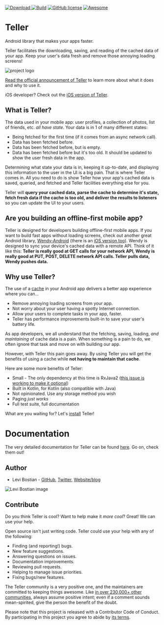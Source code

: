 [![Download](https://api.bintray.com/packages/levibostian/Teller-Android/com.levibostian.teller-android/images/download.svg) ](https://bintray.com/levibostian/Teller-Android/com.levibostian.teller-android/_latestVersion)
[![Build](https://app.bitrise.io/app/4c0b872bdaf76300/status.svg?token=PYpJBThARi6LvucXS2noVw&branch=development)](https://app.bitrise.io/app/4c0b872bdaf76300)
[![GitHub license](https://img.shields.io/github/license/levibostian/Teller-Android.svg)](https://github.com/levibostian/Teller-Android/blob/master/LICENSE)
[![Awesome](https://cdn.rawgit.com/sindresorhus/awesome/d7305f38d29fed78fa85652e3a63e154dd8e8829/media/badge.svg)](https://github.com/JStumpp/awesome-android/blob/master/readme.md#other)

# Teller

Android library that makes your apps faster. 

Teller facilitates the downloading, saving, and reading of the cached data of your app. Keep your user's data fresh and remove those annoying loading screens!

![project logo](misc/logo.jpg)

[Read the official announcement of Teller](https://levibostian.com/blog/manage-cached-data-teller/) to learn more about what it does and why to use it.

iOS developer? Check out the [iOS version of Teller](https://github.com/levibostian/teller-ios).

## What is Teller?

The data used in your mobile app: user profiles, a collection of photos, list of friends, etc. *all have state*. Your data is in 1 of many different states:

* Being fetched for the first time (if it comes from an async network call).
* Data has been fetched before.
* Data has been fetched before, but is empty.
* Data has been fetched before but it's too old. It should be updated to show the user fresh data in the app. 

Determining what state your data is in, keeping it up-to-date, and displaying this information to the user in the UI is a big pain. That is where Teller comes in. All you need to do is show Teller how your app's cached data is saved, queried, and fetched and Teller facilities everything else for you. 

Teller will **query your cached data, parse the cache to determine it's state, fetch fresh data if the cache is too old, and deliver the results to listeners** so you can update the UI to your users.

## Are you building an offline-first mobile app?

Teller is designed for developers building offline-first mobile apps. If you want to build fast apps without loading screens, check out another great Android library, [Wendy-Android](https://github.com/levibostian/wendy-android) (there is an [iOS version too](https://github.com/levibostian/wendy-ios)). Wendy is designed to sync your device's cached data with a remote API. Think of it like this: **Teller is really good at GET calls for your network API, Wendy is really good at PUT, POST, DELETE network API calls. Teller pulls data, Wendy pushes data.**

## Why use Teller?

The use of a [cache](https://en.wikipedia.org/wiki/Cache_(computing)) in your Android app delivers a better app experience where you can...

* Remove annoying loading screens from your app. 
* Not worry about your user having a spotty Internet connection. 
* Allow your users to complete tasks in your app, faster. 
* Teller has performance improvements built-in to save your user's battery life. 

As app developers, we all understand that the fetching, saving, loading, *and maintaining* of cache data is a pain. When something is a pain to do, we often ignore that task and move on with building our app. 

However, with Teller this pain goes away. By using Teller you will get the benefits of using a cache while **not having to maintain that cache**. 

Here are some more benefits of Teller:

* Small - The only dependency at this time is RxJava2 ([this issue is working to make it optional](https://github.com/levibostian/Teller-Android/issues/1))
* Built in Kotlin, for Kotlin (also compatible with Java)
* Not opinionated. Use any storage method you wish
* Paging *just works*
* Full test suite, full documentation

What are you waiting for? Let's [install](https://levibostian.github.io/Teller-Android/#/install) Teller! 

# Documentation 

The very detailed documentation for Teller can be found [here](http://levibostian.github.io/Teller-Android). Go on, check them out!

## Author

* Levi Bostian - [GitHub](https://github.com/levibostian), [Twitter](https://twitter.com/levibostian), [Website/blog](http://levibostian.com)

![Levi Bostian image](https://gravatar.com/avatar/22355580305146b21508c74ff6b44bc5?s=250)

## Contribute

Do you think Teller is cool? Want to help make it *more cool*? Great! We can use your help.

Open source isn't just writing code. Teller could use your help with any of the
following:

- Finding (and reporting!) bugs.
- New feature suggestions.
- Answering questions on issues.
- Documentation improvements.
- Reviewing pull requests.
- Helping to manage issue priorities.
- Fixing bugs/new features.

The Teller community is a very positive one, and the maintainers are committed to keeping things awesome. Like [in over 230,000+ other communities](https://github.com/search?l=Markdown&q=%22Contributor+Covenant%22+fork%3Afalse&type=Code), always assume positive intent; even if a comment sounds mean-spirited, give the person the benefit of the doubt.

Please note that this project is released with a Contributor Code of Conduct. By participating in this project you agree to abide by [its terms](https://github.com/levibostian/Teller-Android/blob/master/CODE_OF_CONDUCT.md).
